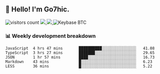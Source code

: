 ## 👋 Hello! I'm Go7hic.

 ![visitors count](https://visitors-by-url-pls-dont-use-this-in-your-repo.vercel.app/Go7hic-github-readme)
 <a href="https://twitter.com/Go7hic">
    <img src="https://img.shields.io/badge/-@Go7hic-1ca0f1?style=flat-square&labelColor=1ca0f1&logo=twitter&logoColor=white&link=https://twitter.com/Go7hic">
   <a/>
   <a href="mailto:gtfx0209@gmail.com">
    <img src="https://img.shields.io/badge/-gtfx0209@gmail.com-c14438?style=flat-square&logo=Gmail&logoColor=white&link=mailto:gtfx0209@gmail.com">
   <a/>
    ![Keybase BTC](https://img.shields.io/keybase/btc/Go7hic)
 <!--
🔭 I’m currently working
🌱 I’m currently learning
💬 Ask me about 
📫 How to reach me: 
⚡ Fun fact: 
-->
 <!--
![My Github Stats](https://github-readme-stats.vercel.app/api?username=Go7hic&show_icons=true&count_private=true)

-->

### 📊 Weekly development breakdown
<!--START_SECTION:waka-->
```text
JavaScript  4 hrs 47 mins       ██████████░░░░░░░░░░░░░░░   41.08 
TypeScript  3 hrs 27 mins       ███████░░░░░░░░░░░░░░░░░░   29.65 
JSON        1 hr 57 mins        ████░░░░░░░░░░░░░░░░░░░░░   16.73 
Markdown    43 mins             █░░░░░░░░░░░░░░░░░░░░░░░░   6.23 
LESS        36 mins             █░░░░░░░░░░░░░░░░░░░░░░░░   5.22
```
<!--END_SECTION:waka-->
    

